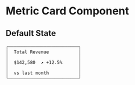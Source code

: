# Metric Card Component

## Default State

```
┌──────────────────────────┐
│  Total Revenue           │
│                          │
│  $142,580  ↗ +12.5%      │
│                          │
│  vs last month           │
└──────────────────────────┘
```
